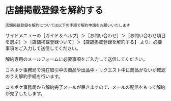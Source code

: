 # 店舗掲載登録を解約する

    店舗掲載登録を解約については以下の手順で解約申請をお願いいたします

サイドメニューの［ガイド＆ヘルプ］＞［お問い合わせ］＞［お問い合わせ項目を選ぶ］＞［店舗掲載登録ついて］＞【店舗掲載登録を解約する】
より、必要事項をご入力して送信してください。

解約専用のメールフォームに必要事項をご入力して送信してください。

コネポケ事務局で現在取引中の商品や出品中・リクエスト中に商品がないか確認のうえ解約手続を行います。

コネポケ事務局から解約完了メールが届きますので、メールの配信をもって解約が完了したします。
